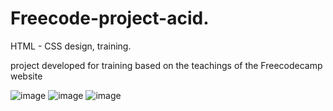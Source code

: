 # Freecode-project-acid.

HTML - CSS design, training.

project developed for training based on the teachings of the Freecodecamp website

![image](https://user-images.githubusercontent.com/98136615/197742847-f0dafd8b-f3d3-47ff-91ea-221818532ce7.png)
![image](https://user-images.githubusercontent.com/98136615/197743053-d827400b-04a4-4bb0-9c2a-fc6335c1b9fb.png)
![image](https://user-images.githubusercontent.com/98136615/197743180-de8feeb5-558a-4769-940c-2c98f165fe08.png)


